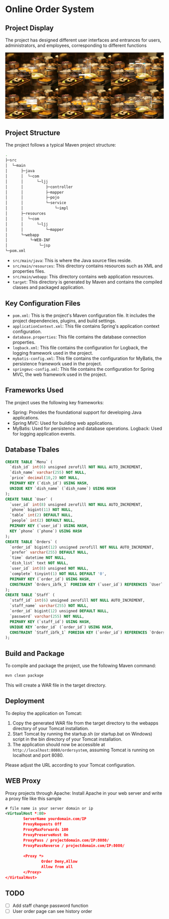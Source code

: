 # Online Order System

## Project Display

The project has designed different user interfaces and entrances for users, administrators, and employees, corresponding to different functions  

![project display](./display.jpg)

## Project Structure

The project follows a typical Maven project structure:

```bash
.
├─src
│  └─main
│      ├─java
│      │  └─com
│      │      └─ljj
│      │          ├─controller
│      │          ├─mapper
│      │          ├─pojo
│      │          └─service
│      │              └─impl
│      ├─resources
│      │  └─com
│      │      └─ljj
│      │          └─mapper
│      └─webapp
│          └─WEB-INF
│              └─jsp
└─pom.xml
```

* `src/main/java`: This is where the Java source files reside.  
* `src/main/resources`: This directory contains resources such as XML and properties files.  
* `src/main/webapp`: This directory contains web application resources.  
* `target`: This directory is generated by Maven and contains the compiled classes and packaged application.  

## Key Configuration Files

* `pom.xml`: This is the project's Maven configuration file. It includes the project dependencies, plugins, and build settings.  
* `applicationContext.xml`: This file contains Spring's application context configuration.  
* `database.properties`: This file contains the database connection properties.  
* `logback.xml`: This file contains the configuration for Logback, the logging framework used in the project.  
* `mybatis-config.xml`: This file contains the configuration for MyBatis, the persistence framework used in the project.  
* `springmvc-config.xml`: This file contains the configuration for Spring MVC, the web framework used in the project.  

## Frameworks Used

The project uses the following key frameworks:

* Spring: Provides the foundational support for developing Java applications.
* Spring MVC: Used for building web applications.
* MyBatis: Used for persistence and database operations.
Logback: Used for logging application events.

## Database Tbales

```sql
CREATE TABLE `Menu` (
  `dish_id` int(6) unsigned zerofill NOT NULL AUTO_INCREMENT,
  `dish_name` varchar(255) NOT NULL,
  `price` decimal(10,2) NOT NULL,
  PRIMARY KEY (`dish_id`) USING HASH,
  UNIQUE KEY `dish_name` (`dish_name`) USING HASH
);
CREATE TABLE `User` (
  `user_id` int(8) unsigned zerofill NOT NULL AUTO_INCREMENT,
  `phone` bigint(11) NOT NULL,
  `table` int(2) DEFAULT NULL,
  `people` int(2) DEFAULT NULL,
  PRIMARY KEY (`user_id`) USING HASH,
  KEY `phone` (`phone`) USING HASH
);
CREATE TABLE `Orders` (
  `order_id` bigint(12) unsigned zerofill NOT NULL AUTO_INCREMENT,
  `prefer` varchar(255) DEFAULT NULL,
  `time` datetime NOT NULL,
  `dish_list` text NOT NULL,
  `user_id` int(8) unsigned NOT NULL,
  `complete` tinyint(1) NOT NULL DEFAULT '0',
  PRIMARY KEY (`order_id`) USING HASH,
  CONSTRAINT `Orders_ibfk_1` FOREIGN KEY (`user_id`) REFERENCES `User` (`user_id`) ON DELETE NO ACTION ON UPDATE NO ACTION
);
CREATE TABLE `Staff` (
  `staff_id` int(6) unsigned zerofill NOT NULL AUTO_INCREMENT,
  `staff_name` varchar(255) NOT NULL,
  `order_id` bigint(12) unsigned DEFAULT NULL,
  `password` varchar(255) NOT NULL,
  PRIMARY KEY (`staff_id`) USING HASH,
  UNIQUE KEY `order_id` (`order_id`) USING HASH,
  CONSTRAINT `Staff_ibfk_1` FOREIGN KEY (`order_id`) REFERENCES `Orders` (`order_id`) ON DELETE NO ACTION ON UPDATE NO ACTION
);
```

## Build and Package

To compile and package the project, use the following Maven command:

```bash
mvn clean package
```

This will create a WAR file in the target directory.

## Deployment

To deploy the application on Tomcat:

1. Copy the generated WAR file from the target directory to the webapps directory of your Tomcat installation.
2. Start Tomcat by running the startup.sh (or startup.bat on Windows) script in the bin directory of your Tomcat installation.
3. The application should now be accessible at `http://localhost:8080/ordersystem`, assuming Tomcat is running on localhost and port 8080.

Please adjust the URL according to your Tomcat configuration.

## WEB Proxy

Proxy projects through Apache: Install Apache in your web server and write a proxy file like this sample

```xml
# file name is your server domain or ip
<VirtualHost *:80>
        ServerName yourdomain.com/IP
        ProxyRequests Off
        ProxyMaxForwards 100
        ProxyPreserveHost On
        ProxyPass / projectdomain.com/IP:8080/
        ProxyPassReverse / projectdomain.com/IP:8080/
 
        <Proxy *>
                Order Deny,Allow
                Allow from all
        </Proxy>
</VirtualHost>
```

## TODO

* [ ] Add staff change password function
* [ ] User order page can see history order
